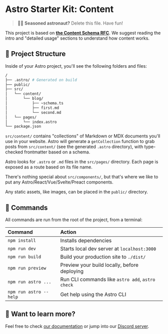 # Astro Starter Kit: Content

> 🧑‍🚀 **Seasoned astronaut?** Delete this file. Have fun!

This project is based on **[the Content Schema RFC](https://www.notion.so/astroinc/Content-Schemas-35f1952fb0a24b30b681b0509ac4d7c2)**. We suggest reading the intro and "detailed usage" sections to understand how content works.

## 🚀 Project Structure

Inside of your Astro project, you'll see the following folders and files:

```sh
/
├── .astro/ # Generated on build
├── public/
├── src/
│   └── content/
│       └── blog/
│           ├── ~schema.ts
│           ├── first.md
│           └── second.md
│   └── pages/
│       └── index.astro
└── package.json
```

`src/content/` contains "collections" of Markdown or MDX documents you'll use in your website. Astro will generate a `getCollection` function to grab posts from `src/content/` (see the generated `.astro` directory), with type-checked frontmatter based on a schema.

Astro looks for `.astro` or `.md` files in the `src/pages/` directory. Each page is exposed as a route based on its file name.

There's nothing special about `src/components/`, but that's where we like to put any Astro/React/Vue/Svelte/Preact components.

Any static assets, like images, can be placed in the `public/` directory.

## 🧞 Commands

All commands are run from the root of the project, from a terminal:

| Command                | Action                                           |
| :--------------------- | :----------------------------------------------- |
| `npm install`          | Installs dependencies                            |
| `npm run dev`          | Starts local dev server at `localhost:3000`      |
| `npm run build`        | Build your production site to `./dist/`          |
| `npm run preview`      | Preview your build locally, before deploying     |
| `npm run astro ...`    | Run CLI commands like `astro add`, `astro check` |
| `npm run astro --help` | Get help using the Astro CLI                     |

## 👀 Want to learn more?

Feel free to check [our documentation](https://docs.astro.build) or jump into our [Discord server](https://astro.build/chat).
